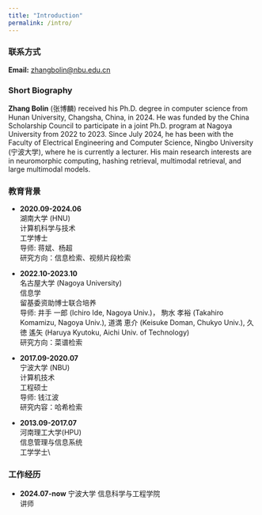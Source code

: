 ```yaml
---
title: "Introduction"
permalink: /intro/
---
```


### 联系方式
**Email:** zhangbolin@nbu.edu.cn

### Short Biography
**Zhang Bolin** (张博麟) received his Ph.D. degree in computer science from Hunan University, Changsha, China, in 2024. He was funded by the China Scholarship Council to participate in a joint Ph.D. program at Nagoya University from 2022 to 2023. Since July 2024, he has been with the Faculty of Electrical Engineering and Computer Science, Ningbo University (宁波大学), where he is currently a lecturer. His main research interests are in neuromorphic computing, hashing retrieval, multimodal retrieval, and large multimodal models.

### 教育背景
* **2020.09-2024.06**\
湖南大学 (HNU)\
计算机科学与技术\
工学博士\
导师: 蒋斌、杨超\
研究方向：信息检索、视频片段检索

* **2022.10-2023.10**\
名古屋大学 (Nagoya University)\
信息学\
留基委资助博士联合培养\
导师: 井手 一郎 (Ichiro Ide, Nagoya Univ.)， 駒水 孝裕 (Takahiro Komamizu, Nagoya Univ.), 道満 恵介 (Keisuke Doman, Chukyo Univ.), 久徳 遙矢 (Haruya Kyutoku, Aichi Univ. of Technology)\
研究方向：菜谱检索


* **2017.09-2020.07**\
宁波大学 (NBU)\
计算机技术\
工程硕士\
导师: 钱江波\
研究内容：哈希检索


* **2013.09-2017.07**\
河南理工大学(HPU)\
信息管理与信息系统\
工学学士\


### 工作经历
* **2024.07-now**
宁波大学 信息科学与工程学院\
讲师

